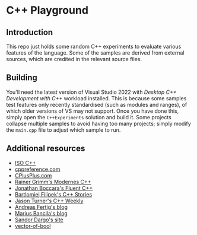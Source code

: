 # C++ Playground

## Introduction 

This repo just holds some random C++ experiments to evaluate various features of the language. Some of the samples are derived from external sources, which are credited in the relevant source files.

## Building

You'll need the latest version of Visual Studio 2022 with _Desktop C++ Development with C++_ workload installed. This is because some samples test features only recently standardised (such as modules and ranges), of which older versions of VS may not support. Once you have done this, simply open the `C++Experiments` solution and build it. Some projects collapse multiple samples to avoid having too many projects; simply modify the `main.cpp` file to adjust which sample to run.

## Additional resources

* [ISO C++](https://isocpp.org/)
* [cppreference.com](cppreference.com)
* [CPlusPlus.com](https://cplusplus.com/)
* [Rainer Grimm's Modernes C++](https://www.modernescpp.com)
* [Jonathan Boccara's Fluent C++](https://www.fluentcpp.com/)
* [Bartlomiej Filipek's C++ Stories](https://www.cppstories.com/p/start-here/)
* [Jason Turner's C++ Weekly](https://www.youtube.com/@cppweekly)
* [Andreas Fertig's blog](https://andreasfertig.blog/)
* [Marius Bancila's blog](https://mariusbancila.ro/blog/)
* [Sandor Dargo's site](https://www.sandordargo.com/)
* [vector-of-bool](https://vector-of-bool.github.io/)
